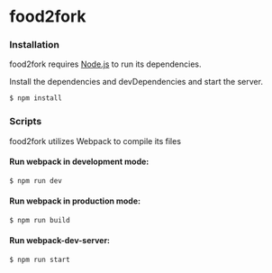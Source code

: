 # food2fork

### Installation

food2fork requires [Node.js](https://nodejs.org/) to run its dependencies.

Install the dependencies and devDependencies and start the server.

```sh
$ npm install
```

### Scripts

food2fork utilizes Webpack to compile its files

#### Run webpack in development mode:

```sh
$ npm run dev
```

#### Run webpack in production mode:

```sh
$ npm run build
```

#### Run webpack-dev-server:

```sh
$ npm run start
```
